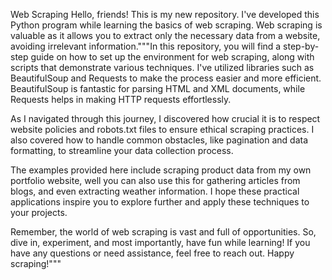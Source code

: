 Web Scraping
Hello, friends! This is my new repository. I've developed this Python program while learning the basics of web scraping. Web scraping is valuable as it allows you to extract only the necessary data from a website, avoiding irrelevant information."""In this repository, you will find a step-by-step guide on how to set up the environment for web scraping, along with scripts that demonstrate various techniques. I've utilized libraries such as BeautifulSoup and Requests to make the process easier and more efficient. BeautifulSoup is fantastic for parsing HTML and XML documents, while Requests helps in making HTTP requests effortlessly.

As I navigated through this journey, I discovered how crucial it is to respect website policies and robots.txt files to ensure ethical scraping practices. I also covered how to handle common obstacles, like pagination and data formatting, to streamline your data collection process.

The examples provided here include scraping product data from my own portfolio website, well you can also use this for gathering articles from blogs, and even extracting weather information. I hope these practical applications inspire you to explore further and apply these techniques to your projects.

Remember, the world of web scraping is vast and full of opportunities. So, dive in, experiment, and most importantly, have fun while learning! If you have any questions or need assistance, feel free to reach out. Happy scraping!"""
